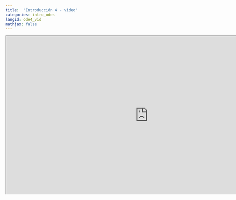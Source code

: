 ```yaml
---
title:  "Introducción 4 - vídeo"
categories: intro_odes
langid: ode4_vid
mathjax: false
---
```


<iframe width="900" height="500"
	src="https://www.youtube.com/embed/KmsngtjtVX8?rel=0">
</iframe>

